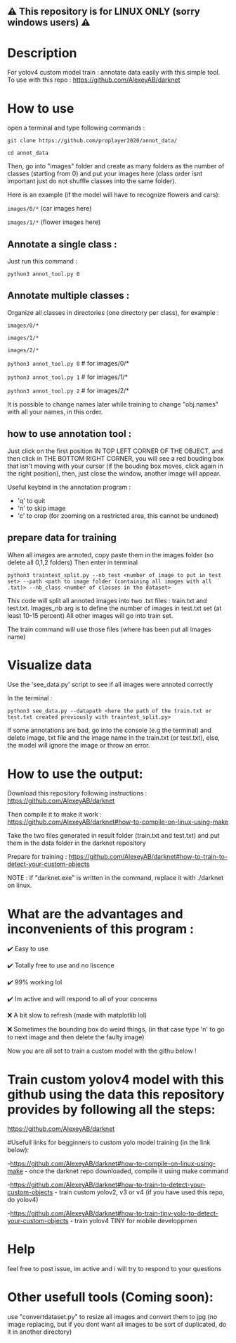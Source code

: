  ## ⚠️ This repository is for LINUX ONLY (sorry windows users) ⚠️

# Description
For yolov4 custom model train : annotate data easily with this simple tool.
To use with this repo : https://github.com/AlexeyAB/darknet
# How to use
open a terminal and type following commands : 

```git clone https://github.com/proplayer2020/annot_data/ ```

```cd annot_data```

Then, go into "images" folder and create as many folders as the number of classes (starting from 0) and put your images here (class order isnt important just do not shuffle classes into the same folder).

Here is an example (if the model will have to recognize flowers and cars):

```images/0/*``` (car images here)

```images/1/*``` (flower images here)

## Annotate a single class :
Just run this command :

```python3 annot_tool.py 0```

## Annotate multiple classes :
Organize all classes in directories (one directory per class), for example :

    images/0/*

    images/1/*
    
    images/2/*
```python3 annot_tool.py 0``` # for images/0/*

```python3 annot_tool.py 1``` # for images/1/*

```python3 annot_tool.py 2``` # for images/2/*


It is possible to change names later while training to change "obj.names" with all your names, in this order.

## how to use annotation tool : 

Just click on the first position IN TOP LEFT CORNER OF THE OBJECT, and then click in THE BOTTOM RIGHT CORNER, you will see a red bouding box that isn't moving with your cursor (if the bouding box moves, click again in the right position), then, just close the window, another image will appear.

Useful keybind in the annotation program : 
- 'q' to quit
- 'n' to skip image
- 'c' to crop (for zooming on a restricted area, this cannot be undoned)

## prepare data for training
When all images are annoted, copy paste them in the images folder (so delete all 0,1,2 folders)
Then enter in terminal

```python3 traintest_split.py --nb_test <number of image to put in test set> --path <path to image folder (containing all images with all .txt)> --nb_class <number of classes in the dataset>```

This code will split all annoted images into two .txt files : train.txt and test.txt.
Images_nb arg is to define the number of images in test.txt set (at least 10-15 percent)
All other images will go into train set.

The train command will use those files (where has been put all images name)
# Visualize data

Use the 'see_data.py' script to see if all images were annoted correctly

In the terminal : 

```python3 see_data.py --datapath <here the path of the train.txt or test.txt created previously with traintest_split.py>```

If some annotations are bad, go into the console (e.g the terminal) and delete image, txt file and the image name in the train.txt (or test.txt), else, the model will ignore the image or throw an error.
# How to use the output:

Download this repository following instructions : https://github.com/AlexeyAB/darknet

Then compile it to make it work : https://github.com/AlexeyAB/darknet#how-to-compile-on-linux-using-make

Take the two files generated in result folder (train.txt and test.txt) and put them in the data folder in the darknet repository

Prepare for training : https://github.com/AlexeyAB/darknet#how-to-train-to-detect-your-custom-objects

NOTE : if "darknet.exe" is written in the command, replace it with ./darknet on linux.

# What are the advantages and inconvenients of this program :

 ✔️  Easy to use
 
 ✔️  Totally free to use and no liscence
 
 ✔️  99% working lol
 
 ✔️  Im active and will respond to all of your concerns
 
 ❌ A bit slow to refresh (made with matplotlib lol)
 
 ❌ Sometimes the bounding box do weird things, (in that case type 'n' to go to next image and then delete the faulty image)

Now you are all set to train a custom model with the githu below !
# Train custom yolov4 model with this github using the data this repository provides by following all the steps: 
  https://github.com/AlexeyAB/darknet
  
#Usefull links for begginners to custom yolo model training (in the link below): 

  -https://github.com/AlexeyAB/darknet#how-to-compile-on-linux-using-make - once the darknet repo downloaded, compile it using make command
  
  -https://github.com/AlexeyAB/darknet#how-to-train-to-detect-your-custom-objects - train custom yolov2, v3 or v4  (if you have used this repo, do yolov4)
  
  -https://github.com/AlexeyAB/darknet#how-to-train-tiny-yolo-to-detect-your-custom-objects - train yolov4 TINY for mobile developpmen

# Help
feel free to post issue, im active and i will try to respond to your questions
# Other usefull tools (Coming soon): 
use "convertdataset.py" to resize all images and convert them to jpg (no image replacing, but if you dont want all images to be sort of duplicated, do it in another directory) 
